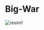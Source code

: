 # Big-War

![resim1](https://user-images.githubusercontent.com/79940029/112480787-6a646d80-8d87-11eb-91df-8984149662fd.jpg)
